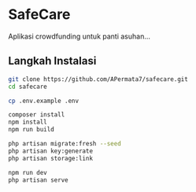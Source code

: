# SafeCare

Aplikasi crowdfunding untuk panti asuhan...

## Langkah Instalasi

```bash
git clone https://github.com/APermata7/safecare.git
cd safecare

cp .env.example .env

composer install
npm install
npm run build

php artisan migrate:fresh --seed
php artisan key:generate
php artisan storage:link

npm run dev
php artisan serve
```